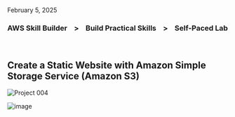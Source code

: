 <p>February 5, 2025<br>
<h3>AWS Skill Builder &nbsp;&nbsp; > &nbsp;&nbsp; Build Practical Skills &nbsp;&nbsp; > &nbsp;&nbsp;  Self-Paced Lab</h3>
<br>

<h2>Create a Static Website with Amazon Simple Storage Service (Amazon S3)</h2>


![Project 004](https://github.com/RosanaFSS/AWS-Projects/blob/AWS-Training-and-Certification/004%20.%20Create%20a%20Static%20HTML%20Website%20with%20Amazon%20S3.gif)


![image](https://github.com/user-attachments/assets/f98cdb49-69d9-43bb-885b-1f5510d00ac5)


